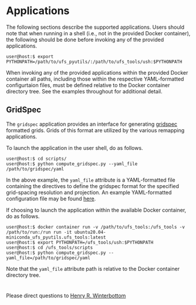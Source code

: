 # Applications

The following sections describe the supported applications. Users
should note that when running in a shell (i.e., not in the provided
Docker container), the following should be done before invoking any of
the provided applications.

~~~
user@host:$ export PYTHONPATH=/path/to/ufs_pyutils/:/path/to/ufs_tools/ush:$PYTHONPATH
~~~

When invoking any of the provided applications within the provided
Docker container all paths, including those within the respective
YAML-formatted configurtaion files, must be defined relative to the
Docker container directory tree. See the examples throughout for
additional detail.

## GridSpec

The `gridspec` application provides an interface for generating
[gridspec](https://arxiv.org/pdf/1911.08638.pdf) formatted
grids. Grids of this format are utilized by the various remapping
applications.

To launch the application in the user shell, do as follows.

~~~
user@host:$ cd scripts/
user@host:$ python compute_gridspec.py --yaml_file /path/to/gridspec/yaml
~~~

In the above example, the `yaml_file` attribute is a YAML-formatted
file containing the directives to define the gridspec format for the
specified grid-spacing resolution and projection. An example
YAML-formatted configuration file may be found
[here](./parm/gridspec/gridspec.yaml).

If choosing to launch the application within the available Docker
container, do as follows.

~~~
user@host:$ docker container run -v /path/to/ufs_tools:/ufs_tools -v /path/to/run:/run run -it ubuntu20.04-miniconda_ufs_pyutils.ufs_tools:latest
user@host:$ export PYTHONPATH=/ufs_tools/ush:$PYTHONPATH
user@host:$ cd /ufs_tools/scripts
user@host:$ python compute_gridspec.py --yaml_file=/path/to/gridspec/yaml
~~~

Note that the `yaml_file` attribute path is relative to the Docker
container directory tree.

#

Please direct questions to [Henry
R. Winterbottom](mailto:henry.winterbottom@noaa.gov?subject=[ufs_tools])